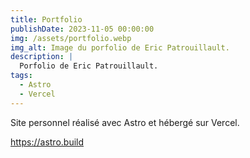 ```yaml
---
title: Portfolio
publishDate: 2023-11-05 00:00:00
img: /assets/portfolio.webp
img_alt: Image du porfolio de Eric Patrouillault.
description: |
  Porfolio de Eric Patrouillault.
tags:
  - Astro
  - Vercel
---
```


Site personnel réalisé avec Astro et hébergé sur Vercel.

https://astro.build

```

```
